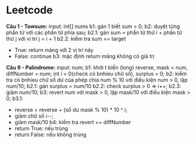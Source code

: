 # Leetcode

**Câu 1 - Towsum:**
input: int[] nums
b1: gán 1 biết sum = 0;
b2: duyệt từng phần tử với các phần tử phía sau;
b2.1: gán sum = phần tử thứ i + phần tử thứ j với vị trí j = i + 1
b2.2: kiểm tra sum == target
 - True: return mảng với 2 vị trí này
 - False: continue
b3: mặc định return mảng không có giá trị

**Câu 9 - Palindrome:**
input: num;
b1: khởi t biến (long) reverse, mask = num, diffNumber = num; int i = 0(check có bnhieu chữ số), surplus = 0;
b2: kiểm tra có bnhieu chữ số dư của phép chia num % 10 với điều kiện num > 0, lặp num/10;
b2.1: gán surplus = num/10
b2.2: check surplus > 0 => i++;
b2.3: giảm num/10;
b3: revert num với mask > 0, lặp mask/10 với điều kiện mask > 0;
b3.1: 
  - reverse = reverse + (số dư mask % 10) * 10 ^ i;
  - giảm chữ số i--;
  - giảm mask/10
b4: kiểm tra revert == diffNumber
  - return True: nếu trùng
  - return False: nếu không trùng
